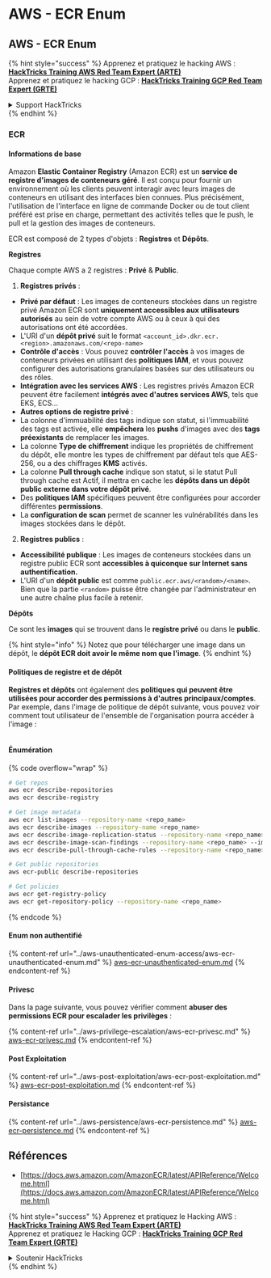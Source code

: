 # AWS - ECR Enum

## AWS - ECR Enum

{% hint style="success" %}
Apprenez et pratiquez le hacking AWS :<img src="../../../.gitbook/assets/image (1) (1) (1).png" alt="" data-size="line">[**HackTricks Training AWS Red Team Expert (ARTE)**](https://training.hacktricks.xyz/courses/arte)<img src="../../../.gitbook/assets/image (1) (1) (1).png" alt="" data-size="line">\
Apprenez et pratiquez le hacking GCP : <img src="../../../.gitbook/assets/image (2).png" alt="" data-size="line">[**HackTricks Training GCP Red Team Expert (GRTE)**<img src="../../../.gitbook/assets/image (2).png" alt="" data-size="line">](https://training.hacktricks.xyz/courses/grte)

<details>

<summary>Support HackTricks</summary>

* Consultez les [**plans d'abonnement**](https://github.com/sponsors/carlospolop) !
* **Rejoignez le** 💬 [**groupe Discord**](https://discord.gg/hRep4RUj7f) ou le [**groupe telegram**](https://t.me/peass) ou **suivez-nous sur** **Twitter** 🐦 [**@hacktricks\_live**](https://twitter.com/hacktricks_live)**.**
* **Partagez des astuces de hacking en soumettant des PRs aux** [**HackTricks**](https://github.com/carlospolop/hacktricks) et [**HackTricks Cloud**](https://github.com/carlospolop/hacktricks-cloud) dépôts github.

</details>
{% endhint %}

### ECR

#### Informations de base

Amazon **Elastic Container Registry** (Amazon ECR) est un **service de registre d'images de conteneurs géré**. Il est conçu pour fournir un environnement où les clients peuvent interagir avec leurs images de conteneurs en utilisant des interfaces bien connues. Plus précisément, l'utilisation de l'interface en ligne de commande Docker ou de tout client préféré est prise en charge, permettant des activités telles que le push, le pull et la gestion des images de conteneurs.

ECR est composé de 2 types d'objets : **Registres** et **Dépôts**.

**Registres**

Chaque compte AWS a 2 registres : **Privé** & **Public**.

1. **Registres privés** :

* **Privé par défaut** : Les images de conteneurs stockées dans un registre privé Amazon ECR sont **uniquement accessibles aux utilisateurs autorisés** au sein de votre compte AWS ou à ceux à qui des autorisations ont été accordées.
* L'URI d'un **dépôt privé** suit le format `<account_id>.dkr.ecr.<region>.amazonaws.com/<repo-name>`
* **Contrôle d'accès** : Vous pouvez **contrôler l'accès** à vos images de conteneurs privées en utilisant des **politiques IAM**, et vous pouvez configurer des autorisations granulaires basées sur des utilisateurs ou des rôles.
* **Intégration avec les services AWS** : Les registres privés Amazon ECR peuvent être facilement **intégrés avec d'autres services AWS**, tels que EKS, ECS...
* **Autres options de registre privé** :
* La colonne d'immuabilité des tags indique son statut, si l'immuabilité des tags est activée, elle **empêchera** les **pushs** d'images avec des **tags préexistants** de remplacer les images.
* La colonne **Type de chiffrement** indique les propriétés de chiffrement du dépôt, elle montre les types de chiffrement par défaut tels que AES-256, ou a des chiffrages **KMS** activés.
* La colonne **Pull through cache** indique son statut, si le statut Pull through cache est Actif, il mettra en cache les **dépôts dans un dépôt public externe dans votre dépôt privé**.
* Des **politiques IAM** spécifiques peuvent être configurées pour accorder différentes **permissions**.
* La **configuration de scan** permet de scanner les vulnérabilités dans les images stockées dans le dépôt.

2. **Registres publics** :

* **Accessibilité publique** : Les images de conteneurs stockées dans un registre public ECR sont **accessibles à quiconque sur Internet sans authentification.**
* L'URI d'un **dépôt public** est comme `public.ecr.aws/<random>/<name>`. Bien que la partie `<random>` puisse être changée par l'administrateur en une autre chaîne plus facile à retenir.

**Dépôts**

Ce sont les **images** qui se trouvent dans le **registre privé** ou dans le **public**.

{% hint style="info" %}
Notez que pour télécharger une image dans un dépôt, le **dépôt ECR doit avoir le même nom que l'image**.
{% endhint %}

#### Politiques de registre et de dépôt

**Registres et dépôts** ont également des **politiques qui peuvent être utilisées pour accorder des permissions à d'autres principaux/comptes**. Par exemple, dans l'image de politique de dépôt suivante, vous pouvez voir comment tout utilisateur de l'ensemble de l'organisation pourra accéder à l'image :

<figure><img src="../../../.gitbook/assets/image (280).png" alt=""><figcaption></figcaption></figure>

#### Énumération

{% code overflow="wrap" %}
```bash
# Get repos
aws ecr describe-repositories
aws ecr describe-registry

# Get image metadata
aws ecr list-images --repository-name <repo_name>
aws ecr describe-images --repository-name <repo_name>
aws ecr describe-image-replication-status --repository-name <repo_name> --image-id <image_id>
aws ecr describe-image-scan-findings --repository-name <repo_name> --image-id <image_id>
aws ecr describe-pull-through-cache-rules --repository-name <repo_name> --image-id <image_id>

# Get public repositories
aws ecr-public describe-repositories

# Get policies
aws ecr get-registry-policy
aws ecr get-repository-policy --repository-name <repo_name>
```
{% endcode %}

#### Enum non authentifié

{% content-ref url="../aws-unauthenticated-enum-access/aws-ecr-unauthenticated-enum.md" %}
[aws-ecr-unauthenticated-enum.md](../aws-unauthenticated-enum-access/aws-ecr-unauthenticated-enum.md)
{% endcontent-ref %}

#### Privesc

Dans la page suivante, vous pouvez vérifier comment **abuser des permissions ECR pour escalader les privilèges** :

{% content-ref url="../aws-privilege-escalation/aws-ecr-privesc.md" %}
[aws-ecr-privesc.md](../aws-privilege-escalation/aws-ecr-privesc.md)
{% endcontent-ref %}

#### Post Exploitation

{% content-ref url="../aws-post-exploitation/aws-ecr-post-exploitation.md" %}
[aws-ecr-post-exploitation.md](../aws-post-exploitation/aws-ecr-post-exploitation.md)
{% endcontent-ref %}

#### Persistance

{% content-ref url="../aws-persistence/aws-ecr-persistence.md" %}
[aws-ecr-persistence.md](../aws-persistence/aws-ecr-persistence.md)
{% endcontent-ref %}

## Références

* [https://docs.aws.amazon.com/AmazonECR/latest/APIReference/Welcome.html](https://docs.aws.amazon.com/AmazonECR/latest/APIReference/Welcome.html)

{% hint style="success" %}
Apprenez et pratiquez le Hacking AWS :<img src="../../../.gitbook/assets/image (1) (1) (1).png" alt="" data-size="line">[**HackTricks Training AWS Red Team Expert (ARTE)**](https://training.hacktricks.xyz/courses/arte)<img src="../../../.gitbook/assets/image (1) (1) (1).png" alt="" data-size="line">\
Apprenez et pratiquez le Hacking GCP : <img src="../../../.gitbook/assets/image (2).png" alt="" data-size="line">[**HackTricks Training GCP Red Team Expert (GRTE)**<img src="../../../.gitbook/assets/image (2).png" alt="" data-size="line">](https://training.hacktricks.xyz/courses/grte)

<details>

<summary>Soutenir HackTricks</summary>

* Consultez les [**plans d'abonnement**](https://github.com/sponsors/carlospolop) !
* **Rejoignez le** 💬 [**groupe Discord**](https://discord.gg/hRep4RUj7f) ou le [**groupe telegram**](https://t.me/peass) ou **suivez** nous sur **Twitter** 🐦 [**@hacktricks\_live**](https://twitter.com/hacktricks_live)**.**
* **Partagez des astuces de hacking en soumettant des PRs aux** [**HackTricks**](https://github.com/carlospolop/hacktricks) et [**HackTricks Cloud**](https://github.com/carlospolop/hacktricks-cloud) dépôts github.

</details>
{% endhint %}
